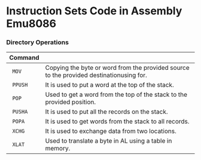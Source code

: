 # Instruction Sets Code in Assembly Emu8086

### Directory Operations

| Command |      |
| ----------- | ----------- |
| ``` MOV``` | Copying the byte or word from the provided source to the provided destinationusing for. |
| ``` PPUSH```  | It is used to put a word at the top of the stack. |
| ``` POP```  | Used to get a word from the top of the stack to the provided position. |
| ``` PUSHA```  | It is used to put all the records on the stack. |
| ``` POPA```  | It is used to get words from the stack to all records. |
| ``` XCHG```  | It is used to exchange data from two locations. |
| ``` XLAT```  | Used to translate a byte in AL using a table in memory. |

